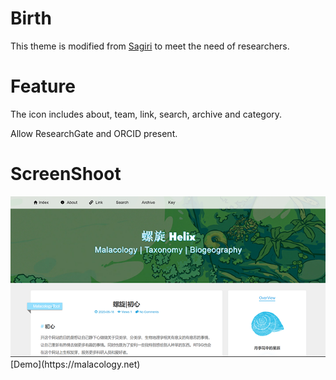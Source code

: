 Birth
=================
This theme is modified from [Sagiri](https://github.com/shiyiya/typecho-theme-sagiri) to meet the need of researchers.

Feature
=================
The icon includes about, team, link, search, archive and category.

Allow ResearchGate and ORCID present.

ScreenShoot
=================
<img src="https://github.com/starsareintherose/Typecho-Malacologist/blob/main/screenshot.png" alt="GitHub" title="GitHub,Social Coding" width="700" />
[Demo](https://malacology.net)
